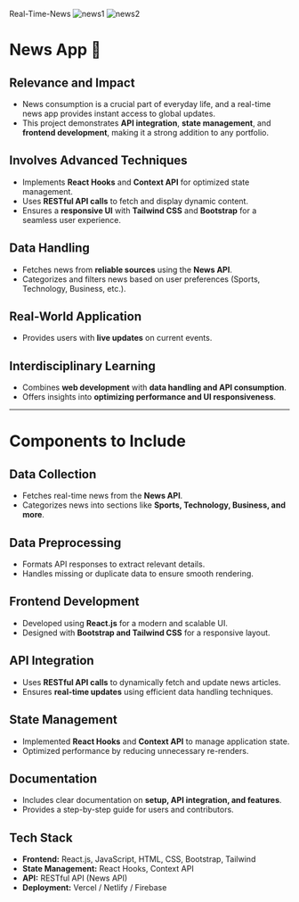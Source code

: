 
Real-Time-News
![news1](https://github.com/user-attachments/assets/1531a7a7-d917-498d-be48-4f18924ffbd4)
![news2](https://github.com/user-attachments/assets/bc378e7a-9a3c-47bd-a6b0-67cc64ddea25)

# News App 📰

## Relevance and Impact
- News consumption is a crucial part of everyday life, and a real-time news app provides instant access to global updates.  
- This project demonstrates **API integration**, **state management**, and **frontend development**, making it a strong addition to any portfolio.  

## Involves Advanced Techniques
- Implements **React Hooks** and **Context API** for optimized state management.  
- Uses **RESTful API calls** to fetch and display dynamic content.  
- Ensures a **responsive UI** with **Tailwind CSS** and **Bootstrap** for a seamless user experience.  

## Data Handling
- Fetches news from **reliable sources** using the **News API**.  
- Categorizes and filters news based on user preferences (Sports, Technology, Business, etc.).  

## Real-World Application
- Provides users with **live updates** on current events.  
 ## Interdisciplinary Learning
- Combines **web development** with **data handling and API consumption**.  
- Offers insights into **optimizing performance and UI responsiveness**.  

---

# Components to Include

## Data Collection
- Fetches real-time news from the **News API**.  
- Categorizes news into sections like **Sports, Technology, Business, and more**.  

## Data Preprocessing
- Formats API responses to extract relevant details.  
- Handles missing or duplicate data to ensure smooth rendering.  

## Frontend Development
- Developed using **React.js** for a modern and scalable UI.  
- Designed with **Bootstrap and Tailwind CSS** for a responsive layout.  

## API Integration
- Uses **RESTful API calls** to dynamically fetch and update news articles.  
- Ensures **real-time updates** using efficient data handling techniques.  

## State Management
- Implemented **React Hooks** and **Context API** to manage application state.  
- Optimized performance by reducing unnecessary re-renders.  

## Documentation
- Includes clear documentation on **setup, API integration, and features**.  
- Provides a step-by-step guide for users and contributors.   

## Tech Stack  
- **Frontend:** React.js, JavaScript, HTML, CSS, Bootstrap, Tailwind  
- **State Management:** React Hooks, Context API  
- **API:** RESTful API (News API)  
- **Deployment:** Vercel / Netlify / Firebase

